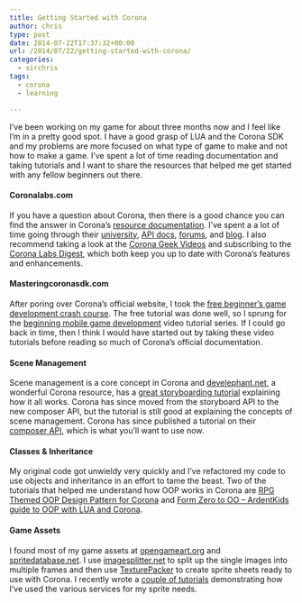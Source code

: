 ```yaml
---
title: Getting Started with Corona
author: chris
type: post
date: 2014-07-22T17:37:32+00:00
url: /2014/07/22/getting-started-with-corona/
categories:
  - sirchris
tags:
  - corona
  - learning

---
```

I&#8217;ve been working on my game for about three months now and I feel like I&#8217;m in a pretty good spot. I have a good grasp of LUA and the Corona SDK and my problems are more focused on what type of game to make and not how to make a game. I&#8217;ve spent a lot of time reading documentation and taking tutorials and I want to share the resources that helped me get started with any fellow beginners out there.
<!--more-->

#### Coronalabs.com

If you have a question about Corona, then there is a good chance you can find the answer in Corona&#8217;s [resource documentation][1]. I&#8217;ve spent a a lot of time going through their [university][2], [API docs][3], [forums][4], and [blog][5]. I also recommend taking a look at the [Corona Geek Videos][6] and subscribing to the [Corona Labs Digest][7], which both keep you up to date with Corona&#8217;s features and enhancements.

#### Masteringcoronasdk.com

After poring over Corona&#8217;s official website, I took the [free beginner&#8217;s game development crash course][8]. The free tutorial was done well, so I sprung for the [beginning mobile game development][9] video tutorial series. If I could go back in time, then I think I would have started out by taking these video tutorials before reading so much of Corona&#8217;s official documentation.

#### Scene Management

Scene management is a core concept in Corona and [develephant.net][10], a wonderful Corona resource, has a [great storyboarding tutorial][11] explaining how it all works. Corona has since moved from the storyboard API to the new composer API, but the tutorial is still good at explaining the concepts of scene management. Corona has since published a tutorial on their [composer API][12], which is what you&#8217;ll want to use now.

#### Classes & Inheritance

My original code got unwieldy very quickly and I&#8217;ve refactored my code to use objects and inheritance in an effort to tame the beast. Two of the tutorials that helped me understand how OOP works in Corona are [RPG Themed OOP Design Pattern for Corona][13] and [Form Zero to OO &#8211; ArdentKids guide to OOP with LUA and Corona][14].

#### Game Assets

I found most of my game assets at [opengameart.org][15] and [spritedatabase.net][16]. I use [imagesplitter.net][17] to split up the single images into multiple frames and then use [TexturePacker][18] to create sprite sheets ready to use with Corona. I recently wrote a [couple of tutorials][19] demonstrating how I&#8217;ve used the various services for my sprite needs.

 [1]: http://coronalabs.com/resources/
 [2]: http://coronalabs.com/resources/tutorials/getting-started-with-corona/
 [3]: http://docs.coronalabs.com
 [4]: http://forums.coronalabs.com
 [5]: http://coronalabs.com/blog/
 [6]: http://coronageek.com
 [7]: http://coronalabs.com/resources/corona-labs-digest/
 [8]: http://masteringcoronasdk.com/game-development-crash-course/
 [9]: http://masteringcoronasdk.com/beginning-mobile-game-development/
 [10]: http://www.develephant.net
 [11]: http://www.develephant.net/a-simple-storyboard-framework-for-corona-sdk-part-1/
 [12]: http://coronalabs.com/blog/2014/01/21/introducing-the-composer-api-plus-tutorial/
 [13]: http://www.develephant.net/an-rpg-themed-oop-design-pattern-for-corona-sdk-part-1/
 [14]: http://www.omidahourai.com/from-zero-to-oo-ardentkids-guide-to-object-oriented-lua-with-corona-sdk
 [15]: http://opengameart.org
 [16]: http://spritedatabase.net
 [17]: http://imagesplitter.net
 [18]: https://www.codeandweb.com/texturepacker
 [19]: http://battleofbrothers.com/tag/learning?k=sirchris